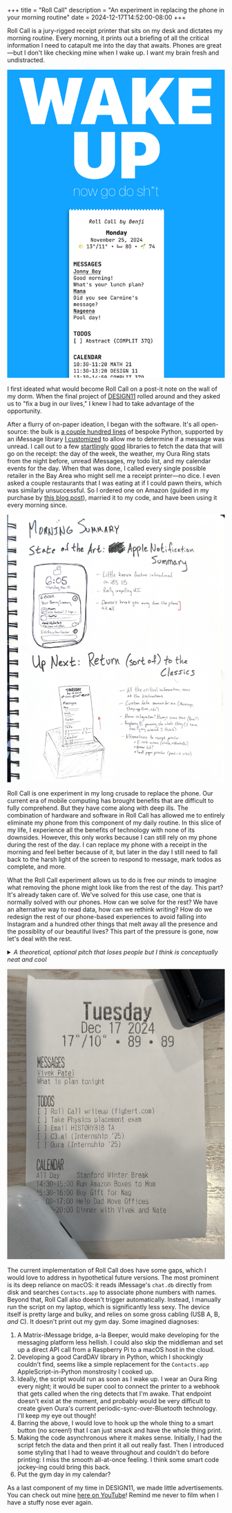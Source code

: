 +++
title = "Roll Call"
description = "An experiment in replacing the phone in your morning routine"
date = 2024-12-17T14:52:00-08:00
+++

Roll Call is a jury-rigged receipt printer that sits on my desk and
dictates my morning routine. Every morning, it prints out a briefing
of all the critical information I need to catapult me into the day that
awaits. Phones are great—but I don't like checking mine when I wake up.
I want my brain fresh and undistracted.

![Sexy advertisement for Roll Call](poster.png)

I first ideated what would become Roll Call on a post-it note on the
wall of my dorm. When the final project of [DESIGN11] rolled around and
they asked us to "fix a bug in our lives," I knew I had to take
advantage of the opportunity.

After a flurry of on-paper ideation, I began with the software. It's all
open-source: the bulk is [a couple hundred lines] of bespoke Python,
supported by an iMessage library [I customized] to allow me to determine
if a message was unread. I call out to a few [startlingly] [good]
libraries to fetch the data that will go on the receipt: the day of the
week, the weather, my Oura Ring stats from the night before, unread
iMessages, my todo list, and my calendar events for the day. When that
was done, I called every single possible retailer in the Bay Area who
might sell me a receipt printer—no dice. I even asked a couple
restaurants that I was eating at if I could pawn theirs, which was
similarly unsuccessful. So I ordered one on Amazon (guided in my
purchase by [this blog post]), married it to my code, and have been
using it every morning since.

![Early ideation of Roll Call in my notebook](notebook.png)

Roll Call is one experiment in my long crusade to replace the phone. Our
current era of mobile computing has brought benefits that are difficult
to fully comprehend. But they have come along with deep ills. The
combination of hardware and software in Roll Call has allowed me to
entirely eliminate my phone from this component of my daily routine. In
this slice of my life, I experience all the benefits of technology with
none of its downsides. However, this only works because I can still rely
on my phone during the rest of the day. I can replace my phone with a
receipt in the morning and feel better because of it, but later in the
day I still need to fall back to the harsh light of the screen to
respond to message, mark todos as complete, and more.

What the Roll Call experiment allows us to do is free our minds to
imagine what removing the phone might look like from the rest of the
day. This part? It's already taken care of. We've solved for this use
case, one that is normally solved with our phones. How can we solve for
the rest? We have an alternative way to read data, how can we rethink
writing? How do we redesign the rest of our phone-based experiences to
avoid falling into Instagram and a hundred other things that melt away
all the presence and the possiblity of our beautiful lives? This part of
the pressure is gone, now let's deal with the rest.

<details>
  <summary>
    <i>A theoretical, optional pitch that loses people but I think is
    conceptually neat and cool</i>
  </summary>
    Roll Call is paper, with a digital brain. Every morning I look at a
    slip of paper—for all intents and purposes the same piece of
    paper—and instead of remaining static it autonomosly reflects the
    changing state of the world around me. The state of the world exists
    in a Platonic ideal somewhere in conceptspace. Nowadays we represent
    all that information about our lives, that typically is just held in
    our heads, in various databases. That information is displayed back
    to us in our calendar apps, and todo lists, and all the rest. Those
    apps transform the database's zeroes and ones, which are themselves
    representations of ideas, into a form that we view on our phones all
    the time. Roll Call's receipts are equally valid transformations of
    those zeroes and ones.
</details>

![An example Roll Call receipt from December 17, 2024](receipt.jpg)

The current implementation of Roll Call does have some gaps, which I
would love to address in hypothetical future versions. The most
prominent is its deep reliance on macOS: it reads iMessage's `chat.db`
directly from disk and searches `Contacts.app` to associate phone
numbers with names. Beyond that, Roll Call also doesn't trigger
automatically. Instead, I manually run the script on my laptop, which is
significantly less sexy. The device itself is pretty large and bulky,
and relies on some gross cabling (USB A, B, *and* C). It doesn't print
out my gym day. Some imagined diagnoses:

1. A Matrix-iMessage bridge, a-la Beeper, would make developing for the
   messaging platform less hellish. I could also skip the middleman and
   set up a direct API call from a Raspberry Pi to a macOS host in the
   cloud.
2. Developing a good CardDAV library in Python, which I shockingly
   couldn't find, seems like a simple replacement for the `Contacts.app`
   AppleScript-in-Python monstrosity I cooked up.
3. Ideally, the script would run as soon as I wake up. I wear an Oura
   Ring every night; it would be super cool to connect the printer to a
   webhook that gets called when the ring detects that I'm awake. That
   endpoint doesn't exist at the moment, and probably would be very
   difficult to create given Oura's current periodic-sync-over-Bluetooth
   technology. I'll keep my eye out though!
4. Barring the above, I would love to hook up the whole thing to a smart
   button (no screen!) that I can just smack and have the whole thing
   print.
5. Making the code asynchronous where it makes sense. Initially, I had
   the script fetch the data and then print it all out really fast. Then
   I introduced some styling that I had to weave throughout and couldn't
   do before printing: I miss the smooth all-at-once feeling. I think
   some smart code jockey-ing could bring this back.
6. Put the gym day in my calendar?

As a last component of my time in DESIGN11, we made little
advertisements. You can check out mine [here on YouTube]! Remind me
never to film when I have a stuffy nose ever again.

[DESIGN11]: https://explorecourses.stanford.edu/search?q=DESIGN11
[a couple hundred lines]: https://git.sr.ht/~figbert/morning-receipt
[I customized]: https://github.com/figbert/imessage_reader
[startlingly]: https://github.com/hedgertronic/oura-ring
[good]: https://github.com/thingsapi/things.py
[this blog post]: https://aschmelyun.com/blog/i-built-a-receipt-printer-for-github-issues/
[here on YouTube]: https://www.youtube.com/watch?v=rNGusG71qD8
